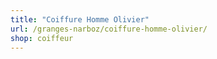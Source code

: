 ```yaml
---
title: "Coiffure Homme Olivier"
url: /granges-narboz/coiffure-homme-olivier/
shop: coiffeur
---
```

